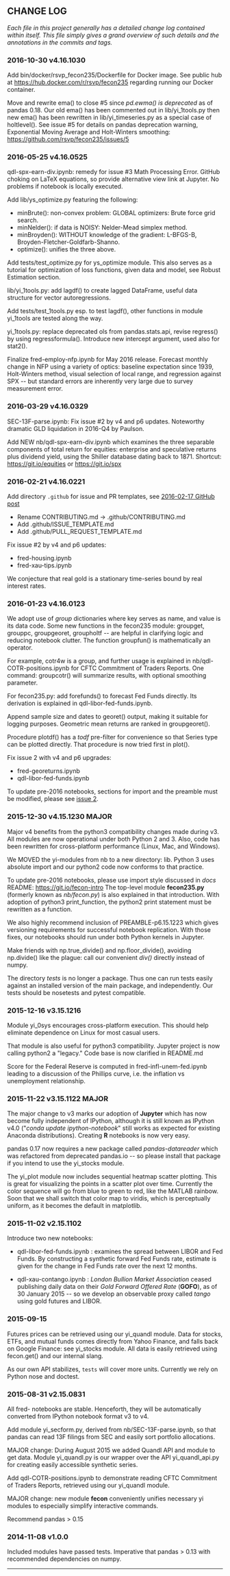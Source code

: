 ## CHANGE LOG 

*Each file in this project generally has a detailed change log contained 
within itself. This file simply gives a grand overview of such details 
and the annotations in the commits and tags.*


### 2016-10-30 v4.16.1030

Add bin/docker/rsvp_fecon235/Dockerfile for Docker image.
See public hub at https://hub.docker.com/r/rsvp/fecon235
regarding running our Docker container.

Move and rewrite ema() to close #5
since *pd.ewma() is deprecated* as of pandas 0.18.
Our old ema() has been commented out in lib/yi_1tools.py
then new ema() has been rewritten in lib/yi_timeseries.py
as a special case of holtlevel().
See issue #5 for details on pandas deprecation warning,
Exponential Moving Average and Holt-Winters smoothing:
https://github.com/rsvp/fecon235/issues/5


### 2016-05-25 v4.16.0525

qdl-spx-earn-div.ipynb: remedy for issue #3 Math Processing Error.
GitHub choking on LaTeX equations, so provide
alternative view link at Jupyter.
No problems if notebook is locally executed.

Add lib/ys_optimize.py featuring the following:

- minBrute(): non-convex problem: GLOBAL optimizers: Brute force grid search.
- minNelder(): if data is NOISY: Nelder-Mead simplex method.
- minBroyden(): WITHOUT knowledge of the gradient: L-BFGS-B, Broyden-Fletcher-Goldfarb-Shanno.
- optimize(): unifies the three above.

Add tests/test_optimize.py for ys_optimize module.
This also serves as a tutorial for optimization of loss functions,
given data and model, see Robust Estimation section.

lib/yi_1tools.py: add lagdf() to create lagged DataFrame,
useful data structure for vector autoregressions.

Add tests/test_1tools.py esp. to test lagdf(),
other functions in module yi_1tools are tested along the way.

yi_1tools.py: replace deprecated ols from pandas.stats.api,
revise regress() by using regressformula().
Introduce new intercept argument, used also for stat2().

Finalize fred-employ-nfp.ipynb for May 2016 release.
Forecast monthly change in NFP using a variety of optics:
baseline expectation since 1939, Holt-Winters method,
visual selection of local range, and regression against SPX -- but
standard errors are inherently very large due to survey measurement error.


### 2016-03-29 v4.16.0329

SEC-13F-parse.ipynb: Fix issue #2 by v4 and p6 updates.
Noteworthy dramatic GLD liquidation in 2016-Q4 by Paulson.

Add NEW nb/qdl-spx-earn-div.ipynb which examines the
three separable components of total return for equities:
enterprise and speculative returns plus dividend yield,
using the Shiller database dating back to 1871.
Shortcut: https://git.io/equities or https://git.io/spx

### 2016-02-21 v4.16.0221

Add directory `.github` for issue and PR templates,
see [2016-02-17 GitHub post](https://github.com/blog/2111-issue-and-pull-request-templates)

- Rename CONTRIBUTING.md -> .github/CONTRIBUTING.md
- Add .github/ISSUE_TEMPLATE.md
- Add .github/PULL_REQUEST_TEMPLATE.md

Fix issue #2 by v4 and p6 updates:

- fred-housing.ipynb
- fred-xau-tips.ipynb

We conjecture that real gold is a stationary time-series bound by real interest rates.

### 2016-01-23 v4.16.0123

We adopt use of *group* dictionaries where
key serves as name, and value is its data code.
Some new functions in the fecon235 module:
groupget, grouppc, groupgeoret, groupholtf -- 
are helpful in clarifying logic and reducing notebook clutter.
The function groupfun() is mathematically an operator.

For example, cotr4w is a group, and further 
usage is explained in nb/qdl-COTR-positions.ipynb
for CFTC Commitment of Traders Reports.
One command: groupcotr() will summarize results, 
with optional smoothing parameter.

For fecon235.py: add forefunds() to forecast Fed Funds directly.
Its derivation is explained in qdl-libor-fed-funds.ipynb.

Append sample size and dates to georet() output,
making it suitable for logging purposes.
Geometric mean returns are ranked in groupgeoret().

Procedure plotdf() has a *todf* pre-filter for convenience 
so that Series type can be plotted directly.
That procedure is now tried first in plot().

Fix issue 2 with v4 and p6 upgrades:

- fred-georeturns.ipynb
- qdl-libor-fed-funds.ipynb

To update pre-2016 notebooks, sections for import and the preamble 
must be modified, please see [issue 2].

### 2015-12-30 v4.15.1230 MAJOR

Major v4 benefits from the python3 compatibility changes
made during v3. All modules are now operational under 
both Python 2 and 3. Also, code has been rewritten for
cross-platform performance (Linux, Mac, and Windows).

We MOVED the yi-modules from nb to a new directory: lib. 
Python 3 uses absolute import and our python2 code
now conforms to that practice.

To update pre-2016 notebooks, please use import style 
discussed in *docs* README: https://git.io/fecon-intro 
The top-level module **fecon235.py** 
(formerly known as *nb/fecon.py*) is also 
explained in that introduction.
With adoption of python3 print_function, 
the python2 print statement must be rewritten as a function.

We also highly recommend inclusion of PREAMBLE-p6.15.1223
which gives versioning requirements for successful
notebook replication. With those fixes, our notebooks
should run under both Python kernels in Jupyter.

Make friends with np.true_divide() and np.floor_divide(),
avoiding np.divide() like the plague: call our 
convenient *div()* directly instead of numpy.

The directory *tests* is no longer a package.
Thus one can run tests easily against an installed
version of the main package, and independently.
Our tests should be nosetests and pytest compatible.

### 2015-12-16 v3.15.1216

Module yi_0sys encourages cross-platform execution.
This should help eliminate dependence on Linux 
for most casual users.

That module is also useful for python3 compatibility.
Jupyter project is now calling python2 a "legacy."
Code base is now clarified in README.md 

Score for the Federal Reserve is computed 
in fred-infl-unem-fed.ipynb
leading to a discussion of the Phillips curve,
i.e. the inflation vs unemployment relationship.

### 2015-11-22 v3.15.1122 MAJOR

The major change to v3 marks our adoption of **Jupyter** 
which has now become fully independent of IPython, 
although it is still known as IPython v4.0 
("*conda update ipython-notebook*" still works 
as expected for existing Anaconda distributions). 
Creating **R** notebooks is now very easy.

pandas 0.17 now requires a new package 
called *pandas-datareader* which was refactored from 
deprecated pandas.io -- so please install that package 
if you intend to use the yi_stocks module.

The yi_plot module now includes sequential heatmap 
scatter plotting. This is great for visualizing the 
points in a scatter plot over time. Currently 
the color sequence will go from blue to green to 
red, like the MATLAB rainbow. Soon that we shall 
switch that color map to viridis, which is perceptually uniform, 
as it becomes the default in matplotlib.

### 2015-11-02 v2.15.1102

Introduce two new notebooks:

- qdl-libor-fed-funds.ipynb : examines the spread between LIBOR 
and Fed Funds. By constructing a synthetic forward Fed Funds 
rate, estimate is given for the change in Fed Funds rate over the 
next 12 months.

- qdl-xau-contango.ipynb : *London Bullion Market Association* 
ceased publishing daily data on their *Gold Forward Offered Rate* (**GOFO**), 
as of 30 January 2015 -- so we develop an observable proxy called *tango* 
using gold futures and LIBOR. 

### 2015-09-15 

Futures prices can be retrieved using our yi_quandl module. 
Data for stocks, ETFs, and mutual funds comes directly from Yahoo Finance, 
and falls back on Google Finance: see yi_stocks module.
All data is easily retrieved using fecon.get() and our internal slang.

As our own API stabilizes, `tests` will cover more units. 
Currently we rely on Python nose and doctest.

### 2015-08-31 v2.15.0831 

All fred- notebooks are stable. 
Henceforth, they will be automatically converted 
from IPython notebook format v3 to v4.

Add module yi_secform.py, derived from nb/SEC-13F-parse.ipynb, 
so that pandas can read 13F filings from SEC and easily 
sort portfolio allocations.

MAJOR change: During August 2015 we added Quandl API and module to get data.
Module yi_quandl.py is our wrapper over the API yi_quandl_api.py 
for creating easily accessible synthetic series. 

Add qdl-COTR-positions.ipynb to demonstrate reading CFTC 
Commitment of Traders Reports, retrieved using our yi_quandl module.

MAJOR change: new module **fecon** conveniently unifies necessary 
yi modules to especially simplify interactive commands.

Recommend pandas > 0.15 


### 2014-11-08 v1.0.0

Included modules have passed tests. Imperative that pandas > 0.13 
with recommended dependencies on numpy.

- - - -

[issue 2]: https://github.com/rsvp/fecon235/issues/2


